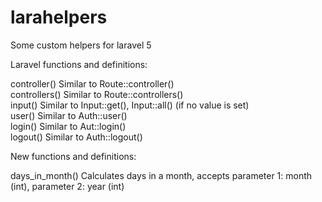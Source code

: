 # larahelpers
Some custom helpers for laravel 5

Laravel functions and definitions:

controller()        Similar to Route::controller()<br>
controllers()       Similar to Route::controllers()<br>
input()             Similar to Input::get(), Input::all() (if no value is set)<br>
user()              Similar to Auth::user()<br>
login()             Similar to Aut::login()<br>
logout()            Similar to Auth::logout()<br>


New functions and definitions:

days_in_month()     Calculates days in a month, accepts parameter 1: month (int), parameter 2: year (int)
